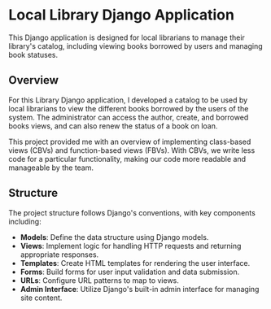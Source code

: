 # Local Library Django Application

This Django application is designed for local librarians to manage their library's catalog, including viewing books borrowed by users and managing book statuses.

## Overview

For this Library Django application, I developed a catalog to be used by local librarians to view the different books borrowed by the users of the system. The administrator can access the author, create, and borrowed books views, and can also renew the status of a book on loan.

This project provided me with an overview of implementing class-based views (CBVs) and function-based views (FBVs). With CBVs, we write less code for a particular functionality, making our code more readable and manageable by the team.

## Structure

The project structure follows Django's conventions, with key components including:

- **Models**: Define the data structure using Django models.
- **Views**: Implement logic for handling HTTP requests and returning appropriate responses.
- **Templates**: Create HTML templates for rendering the user interface.
- **Forms**: Build forms for user input validation and data submission.
- **URLs**: Configure URL patterns to map to views.
- **Admin Interface**: Utilize Django's built-in admin interface for managing site content.
